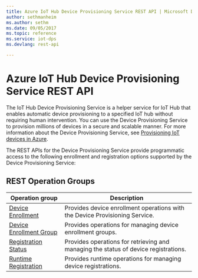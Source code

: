 ```yaml
---
title: Azure IoT Hub Device Provisioning Service REST API | Microsoft Docs
author: sethmanheim
ms.author: sethm
ms.date: 09/05/2017
ms.topic: reference
ms.service: iot-dps
ms.devlang: rest-api

---
```


# Azure IoT Hub Device Provisioning Service REST API

The IoT Hub Device Provisioning Service is a helper service for IoT Hub that enables automatic device provisioning to a specified IoT hub without requiring human intervention. You can use the Device Provisioning Service to provision millions of devices in a secure and scalable manner. For more information about the Device Provisioning Service, see [Provisioning IoT devices in Azure](/azure/iot-dps/about-iot-dps).

The REST APIs for the Device Provisioning Service provide programmatic access to the following enrollment and registration options supported by the Device Provisioning Service:

## REST Operation Groups 

| Operation group | Description                                                        |
|-----------------|--------------------------------------------------------------------|
| [Device Enrollment](xref:localhost.iothubdeviceprovisioningservice.deviceenrollment)          | Provides device enrollment operations with the Device Provisioning Service. |
| [Device Enrollment Group](xref:localhost.iothubdeviceprovisioningservice.deviceenrollmentgroup)  | Provides operations for managing device enrollment groups. |
| [Registration Status](xref:localhost.iothubdeviceprovisioningservice.registrationstate)  | Provides operations for retrieving and managing the status of device registrations. |
| [Runtime Registration](xref:localhost.iothubdeviceprovisioningservice.runtimeregistration)  | Provides runtime operations for managing device registrations. |
